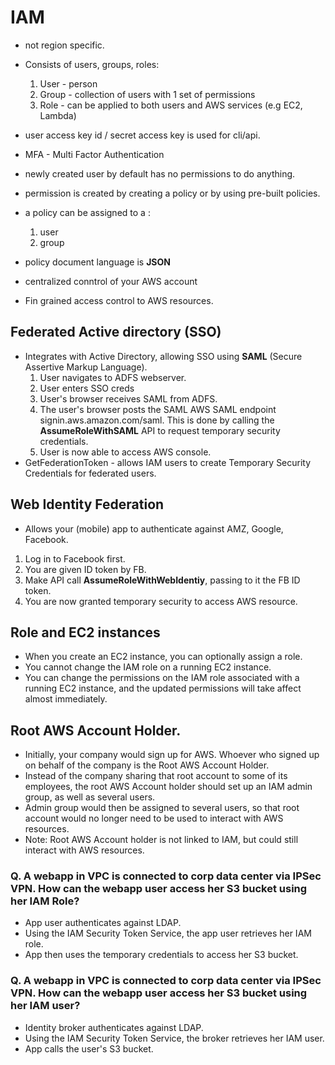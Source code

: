 # IAM

* not region specific.

* Consists of users, groups, roles:
    1. User - person
    2. Group - collection of users with 1 set of permissions
    3. Role - can be applied to both users and AWS services (e.g EC2, Lambda)

* user access key id / secret access key is used for cli/api.

* MFA - Multi Factor Authentication

* newly created user by default has no permissions to do anything.
 
* permission is created by creating a policy or by using pre-built policies.

* a policy can be assigned to a :
    1. user
    2. group

* policy document language is **JSON**

* centralized conntrol of your AWS account

* Fin grained access control to AWS resources.



## Federated Active directory (SSO)
* Integrates with Active Directory, allowing SSO using **SAML** (Secure Assertive Markup Language).
    1. User navigates to ADFS webserver.
    2. User enters SSO creds
    3. User's browser receives SAML from ADFS.
    4. The user's browser posts the SAML AWS SAML endpoint signin.aws.amazon.com/saml. This is done by calling the **AssumeRoleWithSAML** API to request temporary security credentials.
    5. User is now able to access AWS console.
* GetFederationToken - allows IAM users to create Temporary Security Credentials for federated users.

## Web Identity Federation
* Allows your (mobile) app to authenticate against AMZ, Google, Facebook.
1. Log in to Facebook first.
2. You are given ID token by FB.
3. Make API call **AssumeRoleWithWebIdentiy**, passing to it the FB ID token.
4. You are now granted temporary security to access AWS resource.

## Role and EC2 instances
* When you create an EC2 instance, you can optionally assign a role.
* You cannot change the IAM role on a running EC2 instance.
* You can change the permissions on the IAM role associated with a running EC2 instance, and the updated permissions will take affect almost immediately.

## Root AWS Account Holder.
* Initially, your company would sign up for AWS. Whoever who signed up on behalf of the company is the Root AWS Account Holder.
* Instead of the company sharing that root account to some of its employees, the root AWS Account holder should set up an IAM admin group, as well as several users.
* Admin group would then be assigned to several users, so that root account would no longer need to be used to interact with AWS resources.
* Note: Root AWS Account holder is not linked to IAM, but could still interact with AWS resources.

### Q. A webapp in VPC is connected to corp data center via IPSec VPN. How can the webapp user access her S3 bucket using her IAM Role?
* App user authenticates against LDAP.
* Using the IAM Security Token Service, the app user retrieves her IAM role.
* App then uses the temporary credentials to access her S3 bucket.

### Q. A webapp in VPC is connected to corp data center via IPSec VPN. How can the webapp user access her S3 bucket using her IAM user?
* Identity broker authenticates against LDAP.
* Using the IAM Security Token Service, the broker retrieves her IAM user.
* App calls the user's S3 bucket.

